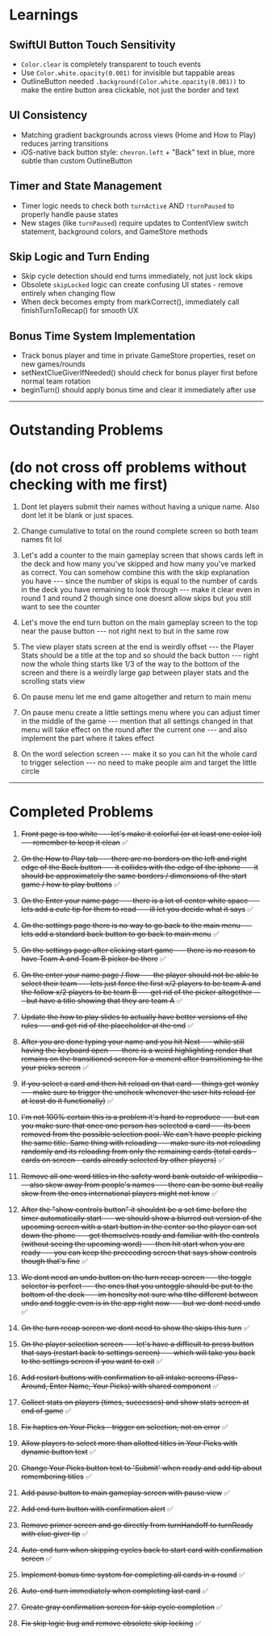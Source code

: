 # Learnings

## SwiftUI Button Touch Sensitivity
- `Color.clear` is completely transparent to touch events
- Use `Color.white.opacity(0.001)` for invisible but tappable areas
- OutlineButton needed `.background(Color.white.opacity(0.001))` to make the entire button area clickable, not just the border and text

## UI Consistency 
- Matching gradient backgrounds across views (Home and How to Play) reduces jarring transitions
- iOS-native back button style: `chevron.left` + "Back" text in blue, more subtle than custom OutlineButton

## Timer and State Management
- Timer logic needs to check both `turnActive` AND `!turnPaused` to properly handle pause states
- New stages (like `turnPaused`) require updates to ContentView switch statement, background colors, and GameStore methods

## Skip Logic and Turn Ending
- Skip cycle detection should end turns immediately, not just lock skips
- Obsolete `skipLocked` logic can create confusing UI states - remove entirely when changing flow
- When deck becomes empty from markCorrect(), immediately call finishTurnToRecap() for smooth UX

## Bonus Time System Implementation
- Track bonus player and time in private GameStore properties, reset on new games/rounds
- setNextClueGiverIfNeeded() should check for bonus player first before normal team rotation
- beginTurn() should apply bonus time and clear it immediately after use

---

# Outstanding Problems
# (do not cross off problems without checking with me first)

1. Dont let players submit their names without having a unique name. Also dont let it be blank or just spaces. 

2. Change cumulative to total on the round complete screen so both team names fit lol

3. Let's add a counter to the main gameplay screen that shows cards left in the deck and how many you've skipped and how many you've marked as correct. You can somehow combine this with the skip explanation you have --- since the number of skips is equal to the number of cards in the deck you have remaining to look through --- make it clear even in round 1 and round 2 though since one doesnt allow skips but you still want to see the counter 

4. Let's move the end turn button on the main gameplay screen to the top near the pause button --- not right next to but in the same row

5. The view player stats screen at the end is weirdly offset --- the Player Stats should be a title at the top and so should the back button --- right now the whole thing starts like 1/3 of the way to the bottom of the screen and there is a weirdly large gap between player stats and the scrolling stats view 

6. On pause menu let me end game altogether and return to main menu 

7. On pause menu create a little settings menu where you can adjust timer in the middle of the game --- mention that all settings changed in that menu will take effect on the round after the current one --- and also implement the part where it takes effect 

8. On the word selection screen --- make it so you can hit the whole card to trigger selection --- no need to make people aim and target the little circle 
---

# Completed Problems

1. ~~Front page is too white --- let's make it colorful (or at least one color lol) --- remember to keep it clean~~ ✅

2. ~~On the How to Play tab --- there are no borders on the left and right edge of the Back button --- it collides with the edge of the iphone --- it should be approximately the same borders / dimensions of the start game / how to play buttons~~ ✅

3. ~~On the Enter your name page --- there is a lot of center white space --- lets add a cute tip for them to read --- ill let you decide what it says~~ ✅

4. ~~On the settings page there is no way to go back to the main menu --- lets add a standard back button to go back to main menu~~ ✅

5. ~~On the settings page after clicking start game --- there is no reason to have Team A and Team B picker be there~~ ✅

6. ~~On the enter your name page / flow --- the player should not be able to select their team --- lets just force the first x/2 players to be team A and the follow x/2 players to be team B --- get rid of the picker altogether --- but have a title showing that they are team A~~ ✅

7. ~~Update the how to play slides to actually have better versions of the rules --- and get rid of the placeholder at the end~~ ✅

8. ~~After you are done typing your name and you hit Next --- while still having the keyboard open --- there is a weird highlighting render that remains on the transitioned screen for a monent after transitioning to the your picks screen~~ ✅

9. ~~If you select a card and then hit reload on that card -- things get wonky --- make sure to trigger the uncheck whenever the user hits reload (or at least do it functionally)~~ ✅

10. ~~I'm not 100% certain this is a problem it's hard to reproduce --- but can you make sure that once one person has selected a card --- its been removed from the possible selection pool. We can't have people picking the same title. Same thing with reloading --- make sure its not reloading randomly and its reloading from only the remaining cards (total cards - cards on screen - cards already selected by other players)~~ ✅

11. ~~Remove all one word titles in the safety word bank outside of wikipedia --- also skew away from people's names --- there can be some but really skew from the ones international players might not know~~ ✅

12. ~~After the "show controls button" it shouldnt be a set time before the timer automatically start --- we should show a blurred out version of the upcoming screen with a start button in the center so the player can set down the phone --- get themselves ready and familiar with the controls (without seeing the upcoming word) --- then hit start when you are ready --- you can keep the preceeding screen that says show controls though that's fine~~ ✅

13. ~~We dont need an undo button on the turn recap screen --- the toggle selector is perfect --- the ones that you untoggle should be put to the bottom of the deck --- im honeslty not sure wha tthe different between undo and toggle even is in the app right now --- but we dont need undo~~ ✅

14. ~~On the turn recap screen we dont need to show the skips this turn~~ ✅

15. ~~On the player selection screen --- let's have a difficult to press button that says (restart back to settings screen) --- which will take you back to the settings screen if you want to exit~~ ✅

16. ~~Add restart buttons with confirmation to all intake screens (Pass-Around, Enter Name, Your Picks) with shared component~~ ✅

17. ~~Collect stats on players (times, successes) and show stats screen at end of game~~ ✅

18. ~~Fix haptics on Your Picks - trigger on selection, not on error~~ ✅

19. ~~Allow players to select more than allotted titles in Your Picks with dynamic button text~~ ✅

20. ~~Change Your Picks button text to 'Submit' when ready and add tip about remembering titles~~ ✅

21. ~~Add pause button to main gameplay screen with pause view~~ ✅

22. ~~Add end turn button with confirmation alert~~ ✅

23. ~~Remove primer screen and go directly from turnHandoff to turnReady with clue giver tip~~ ✅

24. ~~Auto-end turn when skipping cycles back to start card with confirmation screen~~ ✅

25. ~~Implement bonus time system for completing all cards in a round~~ ✅

26. ~~Auto-end turn immediately when completing last card~~ ✅

27. ~~Create gray confirmation screen for skip cycle completion~~ ✅

28. ~~Fix skip logic bug and remove obsolete skip locking~~ ✅